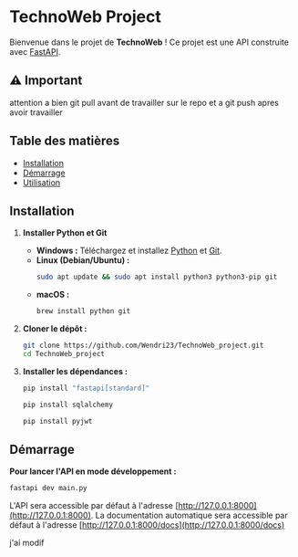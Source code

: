 # TechnoWeb Project

Bienvenue dans le projet de **TechnoWeb** ! Ce projet est une API construite avec [FastAPI](https://fastapi.tiangolo.com/).

## ⚠️ Important

attention a bien git pull avant de travailler sur le repo et a git push apres avoir travailler 

## Table des matières

- [Installation](#installation)
- [Démarrage](#démarrage)
- [Utilisation](#utilisation)

## Installation

1. **Installer Python et Git**

   - **Windows :** Téléchargez et installez [Python](https://www.python.org/downloads/) et [Git](https://git-scm.com/downloads).
   - **Linux (Debian/Ubuntu) :**
     ```bash
     sudo apt update && sudo apt install python3 python3-pip git
     ```
   - **macOS :**
     ```bash
     brew install python git
     ```

2. **Cloner le dépôt :**

   ```bash
   git clone https://github.com/Wendri23/TechnoWeb_project.git
   cd TechnoWeb_project
   ```

3. **Installer les dépendances :**

   ```bash
   pip install "fastapi[standard]"   
   ```

   ```bash
   pip install sqlalchemy
   ```

   ```bash
   pip install pyjwt 
   ```

## Démarrage

**Pour lancer l'API en mode développement :**

  ```bash
  fastapi dev main.py
  ```

L'API sera accessible par défaut à l'adresse [http://127.0.0.1:8000](http://127.0.0.1:8000).
La documentation automatique sera accessible par défaut à l'adresse [http://127.0.0.1:8000/docs](http://127.0.0.1:8000/docs)

j'ai modif